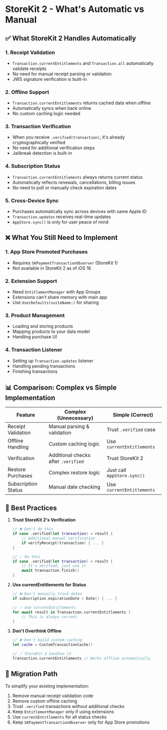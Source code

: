 # StoreKit 2 - What's Automatic vs Manual

## ✅ What StoreKit 2 Handles Automatically

### 1. **Receipt Validation**
- `Transaction.currentEntitlements` and `Transaction.all` automatically validate receipts
- No need for manual receipt parsing or validation
- JWS signature verification is built-in

### 2. **Offline Support**
- `Transaction.currentEntitlements` returns cached data when offline
- Automatically syncs when back online
- No custom caching logic needed

### 3. **Transaction Verification**
- When you receive `.verified(transaction)`, it's already cryptographically verified
- No need for additional verification steps
- Jailbreak detection is built-in

### 4. **Subscription Status**
- `Transaction.currentEntitlements` always returns current status
- Automatically reflects renewals, cancellations, billing issues
- No need to poll or manually check expiration dates

### 5. **Cross-Device Sync**
- Purchases automatically sync across devices with same Apple ID
- `Transaction.updates` receives real-time updates
- `AppStore.sync()` is only for user peace of mind

## ❌ What You Still Need to Implement

### 1. **App Store Promoted Purchases**
- Requires `SKPaymentTransactionObserver` (StoreKit 1)
- Not available in StoreKit 2 as of iOS 16

### 2. **Extension Support**
- Need `EntitlementManager` with App Groups
- Extensions can't share memory with main app
- Use `UserDefaults(suiteName:)` for sharing

### 3. **Product Management**
- Loading and storing products
- Mapping products to your data model
- Handling purchase UI

### 4. **Transaction Listener**
- Setting up `Transaction.updates` listener
- Handling pending transactions
- Finishing transactions

## 📊 Comparison: Complex vs Simple Implementation

| Feature | Complex (Unnecessary) | Simple (Correct) |
|---------|---------------------|-----------------|
| Receipt Validation | Manual parsing & validation | Trust `.verified` case |
| Offline Handling | Custom caching logic | Use `currentEntitlements` |
| Verification | Additional checks after `.verified` | Trust StoreKit 2 |
| Restore Purchases | Complex restore logic | Just call `AppStore.sync()` |
| Subscription Status | Manual date checking | Use `currentEntitlements` |

## 🎯 Best Practices

1. **Trust StoreKit 2's Verification**
   ```swift
   // ❌ Don't do this
   if case .verified(let transaction) = result {
       // Additional manual verification
       if verifyReceipt(transaction) { ... }
   }
   
   // ✅ Do this
   if case .verified(let transaction) = result {
       // It's verified, just use it
       await transaction.finish()
   }
   ```

2. **Use currentEntitlements for Status**
   ```swift
   // ❌ Don't manually track dates
   if subscription.expirationDate > Date() { ... }
   
   // ✅ Use currentEntitlements
   for await result in Transaction.currentEntitlements {
       // This is always current
   }
   ```

3. **Don't Overthink Offline**
   ```swift
   // ❌ Don't build custom caching
   let cache = CustomTransactionCache()
   
   // ✅ StoreKit 2 handles it
   Transaction.currentEntitlements // Works offline automatically
   ```

## 🚀 Migration Path

To simplify your existing implementation:

1. Remove manual receipt validation code
2. Remove custom offline caching
3. Trust `.verified` transactions without additional checks
4. Keep `EntitlementManager` only if using extensions
5. Use `currentEntitlements` for all status checks
6. Keep `SKPaymentTransactionObserver` only for App Store promotions